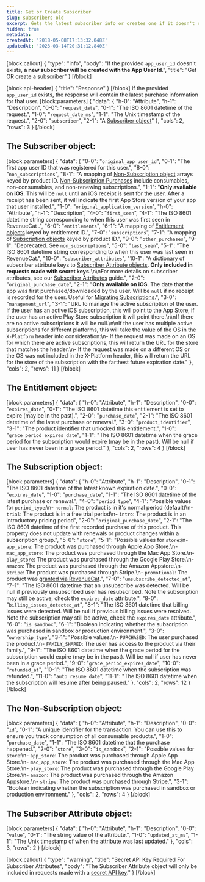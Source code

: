 ```yaml
---
title: Get or Create Subscriber
slug: subscribers-old
excerpt: Gets the latest subscriber info or creates one if it doesn't exist.
hidden: true
metadata:
createdAt: '2018-05-08T17:13:32.048Z'
updatedAt: '2023-03-14T20:31:12.840Z'
---
```

[block:callout]
{
  "type": "info",
  "body": "If the provided `app_user_id` doesn't exists, **a new subscriber will be created with the App User Id**.",
  "title": "Get OR create a subscriber"
}
[/block]

[block:api-header]
{
  "title": "Response"
}
[/block]
If the provided `app_user_id` exists, the response will contain the latest purchase information for that user. 
[block:parameters]
{
  "data": {
    "h-0": "Attribute",
    "h-1": "Description",
    "0-0": "`request_date`",
    "0-1": "The ISO 8601 datetime of the request.",
    "1-0": "`request_date_ms`",
    "1-1": "The Unix timestamp of the request.",
    "2-0": "`subscriber`",
    "2-1": "A [Subscriber object](ref:subscribers#the-subscriber-object)"
  },
  "cols": 2,
  "rows": 3
}
[/block]
## The Subscriber object:
[block:parameters]
{
  "data": {
    "0-0": "`original_app_user_id`",
    "0-1": "The first app user ID that was registered for this user.",
    "8-0": "`non_subscriptions`",
    "8-1": "A mapping of [Non-Subscription object](ref:subscribers#the-non-subscription-object) arrays keyed by product ID. [Non-Subscription Purchases](doc:non-subscriptions) include consumables, non-consumables, and non-renewing subscriptions.",
    "1-1": "**Only available on iOS**. This will be `null` until an iOS receipt is sent for the user. After a receipt has been sent, it will indicate the first App Store version of your app that user installed.",
    "1-0": "`original_application_version`",
    "h-0": "Attribute",
    "h-1": "Description",
    "4-0": "`first_seen`",
    "4-1": "The ISO 8601 datetime string corresponding to  when this user was first seen in RevenueCat .",
    "6-0": "`entitlements`",
    "6-1": "A mapping of [Entitlement objects](ref:subscribers#the-entitlement-object) keyed by entitlement ID.",
    "7-0": "`subscriptions`",
    "7-1": "A mapping of [Subscription objects](ref:subscribers#the-subscription-object)  keyed by product ID.",
    "9-0": "`other_purchases`",
    "9-1": "Deprecated. See `non_subscriptions`",
    "5-0": "`last_seen`",
    "5-1": "The ISO 8601 datetime string corresponding to when this user was last seen in RevenueCat.",
    "10-0": "`subscriber_attributes`",
    "10-1": "A dictionary of subscriber attribute keys to [Subscriber Attribute objects](ref:subscribers#the-subscriber-attribute-object). **Only included in requests made with secret keys.**\n\nFor more details on subscriber attributes, see our [Subscriber Attributes](doc:subscriber-attributes) guide.",
    "2-0": "`original_purchase_date`",
    "2-1": "**Only available on iOS**. The date that the app was first purchased/downloaded by the user. Will be `null` if no receipt is recorded for the user. Useful for [Migrating Subscriptions](doc:migrating-existing-subscriptions).",
    "3-0": "`management_url`",
    "3-1": "URL to manage the active subscription of the user. If the user has an active iOS subscription, this will point to the App Store, if the user has an active Play Store subscription it will point there.\n\nIf there are no active subscriptions it will be null.\n\nIf the user has multiple active subscriptions for different platforms, this will take the value of the OS in the `X-Platform` header into consideration:\n- If the request was made on an OS for which there are active subscriptions, this will return the URL for the store that matches the header.\n- If the request was made on a different OS or the OS was not included in the X-Platform header, this will return the URL for the store of the subscription with the farthest future expiration date."
  },
  "cols": 2,
  "rows": 11
}
[/block]
## The Entitlement object:
[block:parameters]
{
  "data": {
    "h-0": "Attribute",
    "h-1": "Description",
    "0-0": "`expires_date`",
    "0-1": "The ISO 8601 datetime this entitlement is set to expire (may be in the past).",
    "2-0": "`purchase_date`",
    "2-1": "The ISO 8601 datetime of the latest purchase or renewal.",
    "3-0": "`product_identifier`",
    "3-1": "The product identifier that unlocked this entitlement.",
    "1-0": "`grace_period_expires_date`",
    "1-1": "The ISO 8601 datetime when the grace period for the subscription would expire (may be in the past). Will be null if user has never been in a grace period."
  },
  "cols": 2,
  "rows": 4
}
[/block]
## The Subscription object:
[block:parameters]
{
  "data": {
    "h-0": "Attribute",
    "h-1": "Description",
    "0-1": "The ISO 8601 datetime of the latest known expiration date.",
    "0-0": "`expires_date`",
    "1-0": "`purchase_date`",
    "1-1": "The ISO 8601 datetime of the latest purchase or renewal.",
    "4-0": "`period_type`",
    "4-1": "Possible values for `period_type`:\n- `normal`: The product is in it's normal period (default)\n- `trial`: The product is in a free trial period\n- `intro`: The product is in an introductory pricing period",
    "2-0": "`original_purchase_date`",
    "2-1": "The ISO 8601 datetime of the first recorded purchase of this product. This property does not update with renewals or product changes within a subscription group.",
    "5-0": "`store`",
    "5-1": "Possible values for `store`:\n- `app_store`: The product was purchased through Apple App Store.\n- `mac_app_store`: The product was purchased through the Mac App Store.\n- `play_store`: The product was purchased through the Google Play Store.\n- `amazon`: The product was purchased through the Amazon Appstore.\n- `stripe`: The product was purchased through Stripe.\n- `promotional`: The product was [granted via RevenueCat](doc:customers#section-granting-promotional-subscriptions).",
    "7-0": "`unsubscribe_detected_at`",
    "7-1": "The ISO 8601 datetime that an unsubscribe was detected. Will be null if previously unsubscribed user has resubscribed. Note the subscription may still be active, check the `expires_date` attribute.",
    "8-0": "`billing_issues_detected_at`",
    "8-1": "The ISO 8601 datetime that billing issues were detected. Will be null if previous billing issues were resolved. Note the subscription may still be active, check the `expires_date` attribute.",
    "6-0": "`is_sandbox`",
    "6-1": "Boolean indicating whether the subscription was purchased in sandbox or production environment.",
    "3-0": "`ownership_type`",
    "3-1": "Possible values:\n- `PURCHASED`: The user purchased the product.\n- `FAMILY_SHARED`: The user has access to the product via their family.",
    "9-1": "The ISO 8601 datetime when the grace period for the subscription would expire (may be in the past). Will be null if user has never been in a grace period.",
    "9-0": "`grace_period_expires_date`",
    "10-0": "`refunded_at`",
    "10-1": "The ISO 8601 datetime when the subscription was refunded.",
    "11-0": "`auto_resume_date`",
    "11-1": "The ISO 8601 datetime when the subscription will resume after being paused."
  },
  "cols": 2,
  "rows": 12
}
[/block]
## The Non-Subscription object:
[block:parameters]
{
  "data": {
    "h-0": "Attribute",
    "h-1": "Description",
    "0-0": "`id`",
    "0-1": "A unique identifier for the transaction. You can use this to ensure you track consumption of all consumable products.",
    "1-0": "`purchase_date`",
    "1-1": "The ISO 8601 datetime that the purchase happened.",
    "2-0": "`store`",
    "3-0": "`is_sandbox`",
    "2-1": "Possible values for `store`:\n- `app_store`: The product was purchased through Apple App Store.\n- `mac_app_store`: The product was purchased through the Mac App Store.\n- `play_store`: The product was purchased through the Google Play Store.\n- `amazon`: The product was purchased through the Amazon Appstore.\n- `stripe`: The product was purchased through Stripe.",
    "3-1": "Boolean indicating whether the subscription was purchased in sandbox or production environment."
  },
  "cols": 2,
  "rows": 4
}
[/block]
## The Subscriber Attribute object:
[block:parameters]
{
  "data": {
    "h-0": "Attribute",
    "h-1": "Description",
    "0-0": "`value`",
    "0-1": "The string value of the attribute.",
    "1-0": "`updated_at_ms`",
    "1-1": "The Unix timestamp of when the attribute was last updated."
  },
  "cols": 3,
  "rows": 2
}
[/block]

[block:callout]
{
  "type": "warning",
  "title": "Secret API Key Required For Subscriber Attributes",
  "body": "The Subscriber Attribute object will only be included in requests made with a [secret API key](doc:authentication)."
}
[/block]